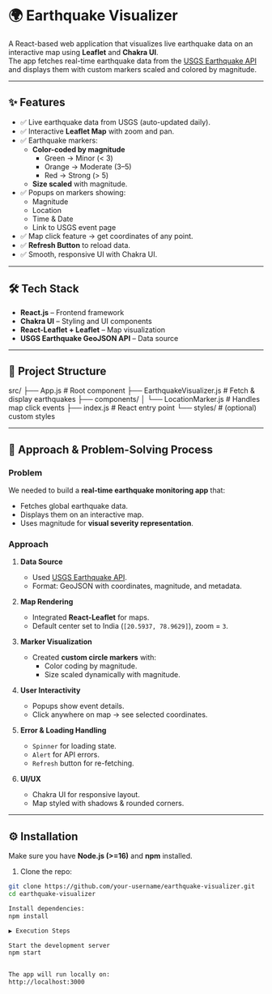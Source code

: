 # 🌍 Earthquake Visualizer

A React-based web application that visualizes live earthquake data on an interactive map using **Leaflet** and **Chakra UI**.  
The app fetches real-time earthquake data from the [USGS Earthquake API](https://earthquake.usgs.gov) and displays them with custom markers scaled and colored by magnitude.

---

## ✨ Features

- ✅ Live earthquake data from USGS (auto-updated daily).  
- ✅ Interactive **Leaflet Map** with zoom and pan.  
- ✅ Earthquake markers:  
  - **Color-coded by magnitude**  
    - Green → Minor (< 3)  
    - Orange → Moderate (3–5)  
    - Red → Strong (> 5)  
  - **Size scaled** with magnitude.  
- ✅ Popups on markers showing:  
  - Magnitude  
  - Location  
  - Time & Date  
  - Link to USGS event page  
- ✅ Map click feature → get coordinates of any point.  
- ✅ **Refresh Button** to reload data.  
- ✅ Smooth, responsive UI with Chakra UI.  

---

## 🛠️ Tech Stack

- **React.js** – Frontend framework  
- **Chakra UI** – Styling and UI components  
- **React-Leaflet + Leaflet** – Map visualization  
- **USGS Earthquake GeoJSON API** – Data source  

---

## 📂 Project Structure

src/
├── App.js # Root component
├── EarthquakeVisualizer.js # Fetch & display earthquakes
├── components/
│ └── LocationMarker.js # Handles map click events
├── index.js # React entry point
└── styles/ # (optional) custom styles


---

## 🧩 Approach & Problem-Solving Process

### Problem
We needed to build a **real-time earthquake monitoring app** that:  
- Fetches global earthquake data.  
- Displays them on an interactive map.  
- Uses magnitude for **visual severity representation**.  

### Approach

1. **Data Source**  
   - Used [USGS Earthquake API](https://earthquake.usgs.gov/earthquakes/feed/v1.0/geojson.php).  
   - Format: GeoJSON with coordinates, magnitude, and metadata.  

2. **Map Rendering**  
   - Integrated **React-Leaflet** for maps.  
   - Default center set to India (`[20.5937, 78.9629]`), zoom = `3`.  

3. **Marker Visualization**  
   - Created **custom circle markers** with:  
     - Color coding by magnitude.  
     - Size scaled dynamically with magnitude.  

4. **User Interactivity**  
   - Popups show event details.  
   - Click anywhere on map → see selected coordinates.  

5. **Error & Loading Handling**  
   - `Spinner` for loading state.  
   - `Alert` for API errors.  
   - `Refresh` button for re-fetching.  

6. **UI/UX**  
   - Chakra UI for responsive layout.  
   - Map styled with shadows & rounded corners.  

---

## ⚙️ Installation

Make sure you have **Node.js (>=16)** and **npm** installed.  

1. Clone the repo:  

```bash
git clone https://github.com/your-username/earthquake-visualizer.git
cd earthquake-visualizer

Install dependencies:
npm install

▶️ Execution Steps

Start the development server
npm start


The app will run locally on:
http://localhost:3000
